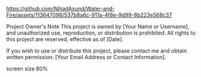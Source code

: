 https://github.com/NihadAxund/Water-and-Fire/assets/113647098/537b8a6c-911a-4f8e-9d99-8b223e568c37

Project Owner's Note
This project is owned by [Your Name or Username], and unauthorized use, reproduction, or distribution is prohibited. All rights to this project are reserved, effective as of [Date].

If you wish to use or distribute this project, please contact me and obtain written permission: [Your Email Address or Contact Information].

screen size 80%
